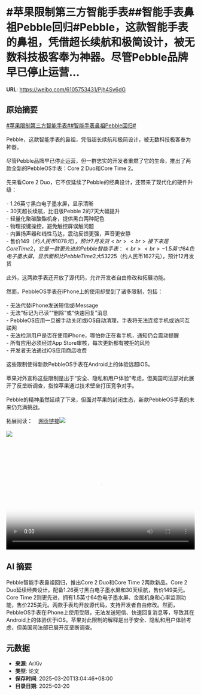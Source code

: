 # #苹果限制第三方智能手表##智能手表鼻祖Pebble回归#Pebble，这款智能手表的鼻祖，凭借超长续航和极简设计，被无数科技极客奉为神器。尽管Pebble品牌早已停止运营...

**URL**: https://weibo.com/6105753431/Pjh4Sv6dG

## 原始摘要

<a href="https://m.weibo.cn/search?containerid=231522type%3D1%26t%3D10%26q%3D%23%E8%8B%B9%E6%9E%9C%E9%99%90%E5%88%B6%E7%AC%AC%E4%B8%89%E6%96%B9%E6%99%BA%E8%83%BD%E6%89%8B%E8%A1%A8%23&amp;extparam=%23%E8%8B%B9%E6%9E%9C%E9%99%90%E5%88%B6%E7%AC%AC%E4%B8%89%E6%96%B9%E6%99%BA%E8%83%BD%E6%89%8B%E8%A1%A8%23" data-hide=""><span class="surl-text">#苹果限制第三方智能手表#</span></a><a href="https://m.weibo.cn/search?containerid=231522type%3D1%26t%3D10%26q%3D%23%E6%99%BA%E8%83%BD%E6%89%8B%E8%A1%A8%E9%BC%BB%E7%A5%96Pebble%E5%9B%9E%E5%BD%92%23&amp;extparam=%23%E6%99%BA%E8%83%BD%E6%89%8B%E8%A1%A8%E9%BC%BB%E7%A5%96Pebble%E5%9B%9E%E5%BD%92%23" data-hide=""><span class="surl-text">#智能手表鼻祖Pebble回归#</span></a><br><br>Pebble，这款智能手表的鼻祖，凭借超长续航和极简设计，被无数科技极客奉为神器。<br><br>尽管Pebble品牌早已停止运营，但一群忠实的开发者重燃了它的生命，推出了两款全新的PebbleOS手表：Core 2 Duo和Core Time 2。<br><br>先来看Core 2 Duo，它不仅延续了Pebble的经典设计，还带来了现代化的硬件升级：<br><br>- 1.26英寸黑白电子墨水屏，显示清晰<br>- 30天超长续航，比旧版Pebble 2的7天大幅提升<br>- 轻量化聚碳酸酯机身，提供黑白两种配色<br>- 物理按键操控，避免触控屏误触问题<br>- 内置扬声器和线性马达，震动反馈更强，声音更安静<br>- 售价$149（约人民币1078元），预计7月发货<br><br>接下来是Core Time 2，它是一款更先进的Pebble智能手表：<br><br>- 1.5英寸64色电子墨水屏，显示面积比Pebble Time 2大53%<br>- 金属机身+触控屏，外观更精致<br>- 预计30天续航，无需频繁充电<br>- 额外支持心率监测，增加健康功能<br>- 标准22mm表带，可自由更换<br>- 售价$225（约人民币1627元），预计12月发货<br><br>此外，这两款手表还开放了源代码，允许开发者自由修改和拓展功能。<br><br>然而，PebbleOS手表在iPhone上的使用却受到了诸多限制，包括：<br><br>- 无法代替iPhone发送短信或iMessage<br>- 无法“标记为已读”“删除”或“快速回复”消息<br>- PebbleOS应用一旦被手动关闭或iOS自动清理，手表将无法连接手机或访问互联网<br>- 无法检测用户是否在使用iPhone，哪怕你正在看手机，通知仍会震动提醒<br>- 所有应用必须经过App Store审核，每次更新都有被拒的风险<br>- 开发者无法通过iOS应用商店收费<br><br>这些限制使得新款PebbleOS手表在Android上的体验远超iOS。<br><br>苹果对外宣称这些限制是出于“安全、隐私和用户体验”考虑，但美国司法部对此展开了反垄断调查，指控苹果通过技术壁垒打压竞争对手。<br><br>Pebble的精神虽然延续了下来，但面对苹果的封闭生态，新款PebbleOS手表的未来仍充满挑战。<br><br>拓展阅读：<a href="https://weibo.cn/sinaurl?u=https%3A%2F%2Fericmigi.com%2Fblog%2Fapple-restricts-pebble-from-being-awesome-with-iphones" data-hide=""><span class="url-icon"><img style="width: 1rem;height: 1rem" src="https://h5.sinaimg.cn/upload/2015/09/25/3/timeline_card_small_web_default.png" referrerpolicy="no-referrer"></span><span class="surl-text">网页链接</span></a><img style="" src="https://tvax3.sinaimg.cn/large/006Fd7o3gy1hzmc04mjl0j30zk0p4dqw.jpg" referrerpolicy="no-referrer"><br><br><img style="" src="https://tvax1.sinaimg.cn/large/006Fd7o3ly1hzmc0qbv2ij31900u075p.jpg" referrerpolicy="no-referrer"><br><br><br clear="both"><div style="clear: both"></div><video controls="controls" poster="https://tvax2.sinaimg.cn/orj480/006Fd7o3ly1hzmc0qutqij31900u075p.jpg" style="width: 100%"><source src="https://f.video.weibocdn.com/o0/dQB50x82lx08mNvli1jO010412000GI60E010.mp4?label=mp4_720p&amp;template=1080x720.25.0&amp;ori=0&amp;ps=1CwnkDw1GXwCQx&amp;Expires=1742450600&amp;ssig=9gI2oYKXWR&amp;KID=unistore,video"><source src="https://f.video.weibocdn.com/o0/mIWN2TO1lx08mNvkZfss010412000jzH0E010.mp4?label=mp4_hd&amp;template=720x480.25.0&amp;ori=0&amp;ps=1CwnkDw1GXwCQx&amp;Expires=1742450600&amp;ssig=RiHWw8wK2S&amp;KID=unistore,video"><source src="https://f.video.weibocdn.com/o0/7EvrACkGlx08mNvl2brW010412000cm30E010.mp4?label=mp4_ld&amp;template=540x360.25.0&amp;ori=0&amp;ps=1CwnkDw1GXwCQx&amp;Expires=1742450600&amp;ssig=xGQj30tI3%2F&amp;KID=unistore,video"><p>视频无法显示，请前往<a href="https://video.weibo.com/show?fid=1034%3A5145938675564597" target="_blank" rel="noopener noreferrer">微博视频</a>观看。</p></video>

## AI 摘要

Pebble智能手表鼻祖回归，推出Core 2 Duo和Core Time 2两款新品。Core 2 Duo延续经典设计，配备1.26英寸黑白电子墨水屏和30天续航，售价149美元。Core Time 2则更先进，拥有1.5英寸64色电子墨水屏、金属机身和心率监测功能，售价225美元。两款手表均开放源代码，支持开发者自由修改。然而，PebbleOS手表在iPhone上使用受限，无法发送短信、快速回复消息等，导致其在Android上的体验优于iOS。苹果对此限制的解释是出于安全、隐私和用户体验考虑，但美国司法部已展开反垄断调查。

## 元数据

- **来源**: ArXiv
- **类型**: 论文
- **保存时间**: 2025-03-20T13:04:46+08:00
- **目录日期**: 2025-03-20
